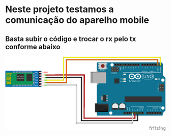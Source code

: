 # Neste projeto testamos a comunicação do aparelho mobile

##  Basta subir o código e trocar o rx pelo tx conforme abaixo

<img src="./sketch.png"/>
